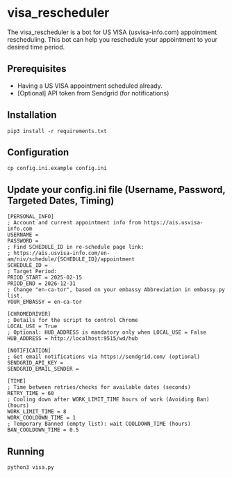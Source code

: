 # visa_rescheduler

The visa_rescheduler is a bot for US VISA (usvisa-info.com) appointment rescheduling. This bot can help you reschedule your appointment to your desired time period.

## Prerequisites

- Having a US VISA appointment scheduled already.
- [Optional] API token from Sendgrid (for notifications)

## Installation

```
pip3 install -r requirements.txt
```

## Configuration

```
cp config.ini.example config.ini
```

## Update your config.ini file (Username, Password, Targeted Dates, Timing)
```
[PERSONAL_INFO]
; Account and current appointment info from https://ais.usvisa-info.com
USERNAME = 
PASSWORD = 
; Find SCHEDULE_ID in re-schedule page link:
; https://ais.usvisa-info.com/en-am/niv/schedule/{SCHEDULE_ID}/appointment
SCHEDULE_ID = 
; Target Period:
PRIOD_START = 2025-02-15
PRIOD_END = 2026-12-31
; Change "en-ca-tor", based on your embassy Abbreviation in embassy.py list.
YOUR_EMBASSY = en-ca-tor

[CHROMEDRIVER]
; Details for the script to control Chrome
LOCAL_USE = True
; Optional: HUB_ADDRESS is mandatory only when LOCAL_USE = False
HUB_ADDRESS = http://localhost:9515/wd/hub

[NOTIFICATION]
; Get email notifications via https://sendgrid.com/ (optional)
SENDGRID_API_KEY = 
SENDGRID_EMAIL_SENDER =

[TIME]
; Time between retries/checks for available dates (seconds)
RETRY_TIME = 60
; Cooling down after WORK_LIMIT_TIME hours of work (Avoiding Ban)(hours)
WORK_LIMIT_TIME = 8
WORK_COOLDOWN_TIME = 1
; Temporary Banned (empty list): wait COOLDOWN_TIME (hours)
BAN_COOLDOWN_TIME = 0.5

```

## Running

```
python3 visa.py
```
